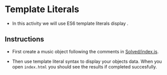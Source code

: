 # Template Literals

* In this activity we will use ES6 template literals display .

## Instructions

* First create a music object following the comments in [Solved/index.js](Solved/index.js).

* Then use template literal syntax to display your objects data. When you open `index.html` you should see the results if completed succesfully.
